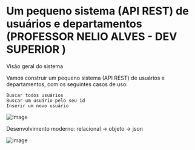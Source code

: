 # Um pequeno sistema (API REST) de usuários e departamentos (PROFESSOR NELIO ALVES - DEV SUPERIOR )

Visão geral do sistema

Vamos construir um pequeno sistema (API REST) de usuários e departamentos, com os seguintes casos de uso:

    Buscar todos usuários
    Buscar um usuário pelo seu id
    Inserir um novo usuário

![image](https://github.com/zyphyxx/user-dept/assets/127572883/247f0b63-6785-40ac-91e2-a4b14a4dd38b)

Desenvolvimento moderno: relacional -> objeto -> json

![image](https://github.com/zyphyxx/user-dept/assets/127572883/a43d0eaf-c411-41df-a0db-4a260f2f2610)


